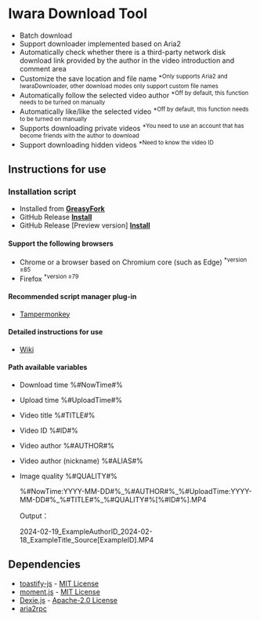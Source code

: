 # Iwara Download Tool
  * Batch download
  * Support downloader implemented based on Aria2
  * Automatically check whether there is a third-party network disk download link provided by the author in the video introduction and comment area
  * Customize the save location and file name <sup>*Only supports Aria2 and IwaraDownloader, other download modes only support custom file names</sup>
  * Automatically follow the selected video author <sup>*Off by default, this function needs to be turned on manually</sup>
  * Automatically like/like the selected video <sup>*Off by default, this function needs to be turned on manually</sup>
  * Supports downloading private videos <sup>*You need to use an account that has become friends with the author to download</sup>
  * Support downloading hidden videos <sup>*Need to know the video ID</sup>

## Instructions for use

### Installation script

* Installed from 
  **[GreasyFork](https://sleazyfork.org/scripts/422239)**
* GitHub Release
  **[Install](https://github.com/dawn-lc/IwaraDownloadTool/releases/download/latest/IwaraDownloadTool.user.js)**
* GitHub Release \[Preview version\]
  **[Install](https://github.com/dawn-lc/IwaraDownloadTool/releases/download/preview/IwaraDownloadTool.user.js)**

#### Support the following browsers

* Chrome or a browser based on Chromium core (such as Edge) <sup>*version ≥85</sup>
* Firefox <sup>*version ≥79</sup>

#### Recommended script manager plug-in

* [Tampermonkey](https://www.tampermonkey.net/)

#### Detailed instructions for use

* [Wiki](https://github.com/dawn-lc/IwaraDownloadTool/wiki)

#### Path available variables

* Download time %#NowTime#%
* Upload time %#UploadTime#%
* Video title %#TITLE#%
* Video ID %#ID#%
* Video author %#AUTHOR#%
* Video author (nickname) %#ALIAS#%
* Image quality %#QUALITY#%

  %\#NowTime:YYYY\-MM\-DD\#%\_%\#AUTHOR\#%\_%\#UploadTime:YYYY\-MM\-DD\#%\_%\#TITLE\#%\_%\#QUALITY\#%\[%\#ID\#%\]\.MP4

  Output：

  2024\-02\-19\_ExampleAuthorID\_2024\-02\-18\_ExampleTitle\_Source\[ExampleID\]\.MP4

## Dependencies
- [toastify-js](https://github.com/apvarun/toastify-js) - [MIT License](https://opensource.org/licenses/MIT)
- [moment.js](https://github.com/moment/moment/) - [MIT License](https://opensource.org/licenses/MIT)
- [Dexie.js](https://github.com/dexie/Dexie.js) - [Apache-2.0 License](https://opensource.org/license/apache-2-0)
- [aria2rpc](https://github.com/pboymt/aria2rpc)